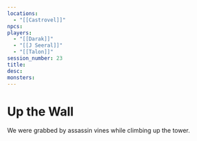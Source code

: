```yaml
---
locations:
  - "[[Castrovel]]"
npcs: 
players:
  - "[[Darak]]"
  - "[[J Seeral]]"
  - "[[Talon]]"
session_number: 23
title: 
desc: 
monsters:
---
```

# Up the Wall
We were grabbed by assassin vines while climbing up the tower.  